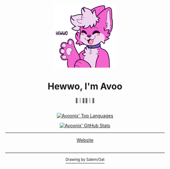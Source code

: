 <div align="center">
	<img src="https://github.com/avoonix/avoonix/raw/master/hewwo.png" alt="Happy pink fox smiling and waving hello" height="200">
</div>

<div align="center"><h1>Hewwo, I'm Avoo</h1></div>
<div align="center">🦊 | 🏳️‍🌈 | 🔞</div>

<br>

<div align="center">

[![Avoonix' Top Languages](https://github-readme-stats.vercel.app/api/top-langs/?username=avoonix&langs_count=10&theme=omni&title_color=ff55c8&text_color=ff55c8&icon_color=ff55c8&border_color=ff55c8&bg_color=ffd4f1&cache_seconds=62100&border_radius=24&layout=compact)](https://github.com/anuraghazra/github-readme-stats)

[![Avoonix' GitHub Stats](https://github-readme-stats.vercel.app/api?username=avoonix&show_icons=true&theme=omni&include_all_commits=true&count_private=true&title_color=ff55c8&text_color=ff55c8&icon_color=ff55c8&border_color=ff55c8&bg_color=ffd4f1&cache_seconds=62100&border_radius=24&disable_animations=true&rank_icon=percentile)](https://github.com/anuraghazra/github-readme-stats)

---

<div align="center">
<a href="https://avoonix.com/" target="_blank">Website</a> 
</div>
<br />

---

<a href="https://www.spookyfoxinc.com/"><sup>Drawing by Salem/Oat</sup></a>

</div>
